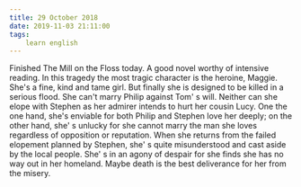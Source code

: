 ```yaml
---
title: 29 October 2018
date: 2019-11-03 21:11:00
tags:
    learn english
---
```


Finished The Mill on the Floss today. A good novel worthy of intensive reading. In this tragedy the most tragic character is the heroine, Maggie. She's a fine, kind and tame girl. But finally she is designed to be killed in a serious flood. She can't marry Philip against Tom' s will. Neither can she elope with Stephen as her admirer intends to hurt her cousin Lucy. One the one hand, she's enviable for both Philip and Stephen love her deeply; on the other hand, she' s unlucky for she cannot marry the man she loves regardless of opposition or reputation. When she returns from the failed elopement planned by Stephen, she' s quite misunderstood and cast aside by the local people. She' s in an agony of despair for she finds she has no way out in her homeland. Maybe death is the best deliverance for her from the misery.   